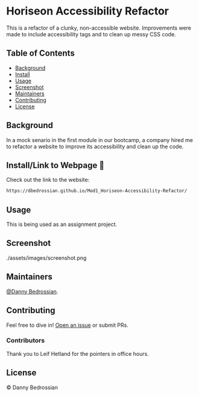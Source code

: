 # Horiseon Accessibility Refactor

This is a refactor of a clunky, non-accessible website. Improvements were made to include accessibility tags and to clean up messy CSS code.

## Table of Contents

- [Background](#background)
- [Install](#install)
- [Usage](#usage)
- [Screenshot](#screenshot)
- [Maintainers](#maintainers)
- [Contributing](#contributing)
- [License](#license)

## Background

In a mock senario in the first module in our bootcamp, a company hired me to refactor a website to improve its accessibility and clean up the code.


## Install/Link to Webpage 🔗 

Check out the link to the website:

```sh
https://dbedrossian.github.io/Mod1_Horiseon-Accessibility-Refactor/
```

## Usage

This is being used as an assignment project.


## Screenshot

./assets/images/screenshot.png

## Maintainers

[@Danny Bedrossian](https://github.com/dbedrossian).

## Contributing

Feel free to dive in! [Open an issue](https://github.com/dbedrossian/standard-readme/issues/new) or submit PRs.


### Contributors

Thank you to Leif Hetland for the pointers in office hours.


## License

© Danny Bedrossian